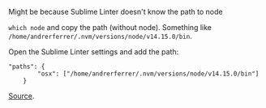 Might be because Sublime Linter doesn't know the path to node

`which node` and copy the path (without node). Something like `/home/andrerferrer/.nvm/versions/node/v14.15.0/bin`.

Open the Sublime Linter settings and add the path:

```
"paths": {
		"osx": ["/home/andrerferrer/.nvm/versions/node/v14.15.0/bin"]
	}
```

[Source](https://github.com/SublimeLinter/SublimeLinter/issues/1118#issuecomment-393030063).
